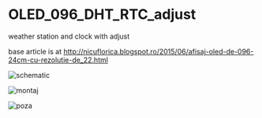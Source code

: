 # OLED_096_DHT_RTC_adjust
weather station and clock with adjust

base article is at http://nicuflorica.blogspot.ro/2015/06/afisaj-oled-de-096-24cm-cu-rezolutie-de_22.html

![schematic](http://2.bp.blogspot.com/-20iwbqFhc4I/VYfm4b6xsqI/AAAAAAAANpg/8MLQw59YcB4/s1600/arduino_oled_weather_clock_schematic.png)

![montaj](http://1.bp.blogspot.com/-AfDb0fYmxH4/VYqjGpUfL3I/AAAAAAAANqI/0nhcv7Zb_V0/s1600/P6220279.JPG)

![poza](http://2.bp.blogspot.com/-XuaBX7xGEmw/VYfmvPB0MSI/AAAAAAAANpU/1zMyfvn9FWI/s1600/P6220286.JPG)
